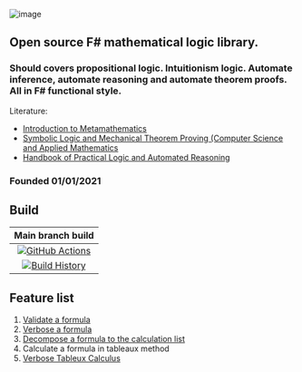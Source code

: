 ![image](https://user-images.githubusercontent.com/22812032/110662714-d1562400-81d6-11eb-89f4-58182cf73a2d.png)

## Open source F# mathematical logic library.

### Should covers propositional logic. Intuitionism logic. Automate inference, automate reasoning and automate theorem proofs. All in F# functional style.

Literature:
* [Introduction to Metamathematics](https://amzn.to/2X9UwH8)
* [Symbolic Logic and Mechanical Theorem Proving (Computer Science and Applied Mathematics](https://amzn.to/39287FK)
* [Handbook of Practical Logic and Automated Reasoning](https://amzn.to/2Mqe0Vz)

### Founded 01/01/2021

## Build

Main branch build |
:---: |
[![GitHub Actions](https://github.com/GeorgePlotnikov/SharpLogic/workflows/.NET/badge.svg?branch=main)](https://github.com/GeorgePlotnikov/SharpLogic/workflows/.NET/badge.svg?branch=main) |
[![Build History](https://buildstats.info/github/chart/GeorgePlotnikov/SharpLogic)](https://github.com/GeorgePlotnikov/SharpLogic/actions?query=branch%3Amain) |

## Feature list

1. [Validate a formula](https://github.com/GeorgePlotnikov/SharpLogic/wiki/IsFormulaValid)
2. [Verbose a formula](https://github.com/GeorgePlotnikov/SharpLogic/wiki/VerboseFormula)
3. [Decompose a formula to the calculation list](https://github.com/GeorgePlotnikov/SharpLogic/wiki/BuildFormulaCalcList)
4. Calculate a formula in tableaux method
5. [Verbose Tableux Calculus](https://github.com/GeorgePlotnikov/SharpLogic/wiki/VerboseTableuxCalculus)
